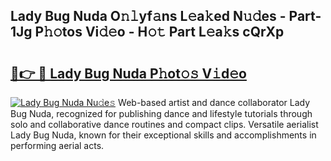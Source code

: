 ## Lady Bug Nuda O𝚗𝚕yf𝚊ns L𝚎a𝚔ed N𝚞𝚍es - Part-1Jg P𝚑𝚘tos Vi𝚍𝚎o - H𝚘𝚝 Part L𝚎a𝚔s cQrXp

# <h2><a href="http://kf71tj.oniu.top/?m=Lady+Bug+Nuda">🔗👉 🔴 Lady Bug Nuda P𝚑ot𝚘𝚜 V𝚒d𝚎o</a></h2>

[![Lady Bug Nuda Nu𝚍e𝚜](https://i.imgur.com/0qMVB7G.gif)](http://kf71tj.oniu.top/?m=Lady+Bug+Nuda)
Web-based artist and dance collaborator Lady Bug Nuda, recognized for publishing dance and lifestyle tutorials through solo and collaborative dance routines and compact clips. Versatile aerialist Lady Bug Nuda, known for their exceptional skills and accomplishments in performing aerial acts.  
